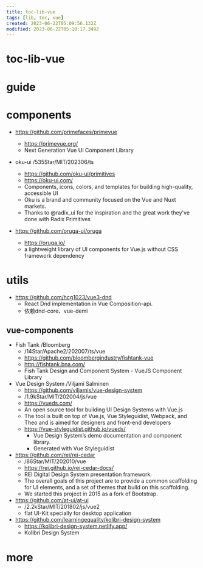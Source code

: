 ```yaml
---
title: toc-lib-vue
tags: [lib, toc, vue]
created: 2023-06-22T05:09:56.132Z
modified: 2023-06-22T05:10:17.349Z
---
```


# toc-lib-vue

# guide

# components
- https://github.com/primefaces/primevue
  - https://primevue.org/
  - Next Generation Vue UI Component Library

- oku-ui /535Star/MIT/202306/ts
  - https://github.com/oku-ui/primitives
  - https://oku-ui.com/
  - Components, icons, colors, and templates for building high-quality, accessible UI
  - Oku is a brand and community focused on the Vue and Nuxt markets.
  - Thanks to @radix_ui for the inspiration and the great work they've done with Radix Primitives

- https://github.com/oruga-ui/oruga
  - https://oruga.io/
  - a lightweight library of UI components for Vue.js without CSS framework dependency
# utils
- https://github.com/hcg1023/vue3-dnd
  - React Dnd implementation in Vue Composition-api.
  - 依赖dnd-core、vue-demi

## vue-components

- Fish Tank /Bloomberg
  - /14Star/Apache2/202007/ts/vue
  - https://github.com/bloombergindustry/fishtank-vue
  - http://fishtank.bna.com/
  - Fish Tank Design and Component System - VueJS Component Library
- Vue Design System /Viljami Salminen
  - https://github.com/viljamis/vue-design-system
  - /1.9kStar/MIT/202004/js/vue
  - https://vueds.com/
  - An open source tool for building UI Design Systems with Vue.js
  - The tool is built on top of Vue.js, Vue Styleguidist, Webpack, and Theo and is aimed for designers and front-end developers
  - https://vue-styleguidist.github.io/vueds/
    - Vue Design System’s demo documentation and component library. 
    - Generated with Vue Styleguidist
- https://github.com/rei/rei-cedar
  - /86Star/MIT/202010/vue
  - https://rei.github.io/rei-cedar-docs/
  - REI Digital Design System presentation framework.
  - The overall goals of this project are to provide a common scaffolding for UI elements, and a set of themes that build on this scaffolding.
  - We started this project in 2015 as a fork of Bootstrap. 
- https://github.com/at-ui/at-ui
  - /2.2kStar/MIT/201802/js/vue2
  - flat UI-Kit specially for desktop application
- https://github.com/learningequality/kolibri-design-system
  - https://kolibri-design-system.netlify.app/
  - Kolibri Design System
# more
